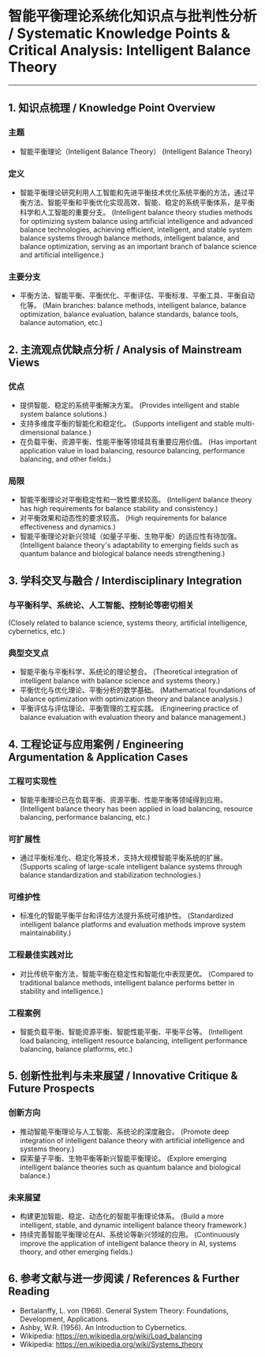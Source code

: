 # 智能平衡理论系统化知识点与批判性分析 / Systematic Knowledge Points & Critical Analysis: Intelligent Balance Theory

---

## 1. 知识点梳理 / Knowledge Point Overview

### 主题

- 智能平衡理论（Intelligent Balance Theory）
  (Intelligent Balance Theory)

### 定义

- 智能平衡理论研究利用人工智能和先进平衡技术优化系统平衡的方法，通过平衡方法、智能平衡和平衡优化实现高效、智能、稳定的系统平衡体系，是平衡科学和人工智能的重要分支。
  (Intelligent balance theory studies methods for optimizing system balance using artificial intelligence and advanced balance technologies, achieving efficient, intelligent, and stable system balance systems through balance methods, intelligent balance, and balance optimization, serving as an important branch of balance science and artificial intelligence.)

### 主要分支

- 平衡方法、智能平衡、平衡优化、平衡评估、平衡标准、平衡工具、平衡自动化等。
  (Main branches: balance methods, intelligent balance, balance optimization, balance evaluation, balance standards, balance tools, balance automation, etc.)

## 2. 主流观点优缺点分析 / Analysis of Mainstream Views

### 优点

- 提供智能、稳定的系统平衡解决方案。
  (Provides intelligent and stable system balance solutions.)
- 支持多维度平衡的智能化和稳定化。
  (Supports intelligent and stable multi-dimensional balance.)
- 在负载平衡、资源平衡、性能平衡等领域具有重要应用价值。
  (Has important application value in load balancing, resource balancing, performance balancing, and other fields.)

### 局限

- 智能平衡理论对平衡稳定性和一致性要求较高。
  (Intelligent balance theory has high requirements for balance stability and consistency.)
- 对平衡效果和动态性的要求较高。
  (High requirements for balance effectiveness and dynamics.)
- 智能平衡理论对新兴领域（如量子平衡、生物平衡）的适应性有待加强。
  (Intelligent balance theory's adaptability to emerging fields such as quantum balance and biological balance needs strengthening.)

## 3. 学科交叉与融合 / Interdisciplinary Integration

### 与平衡科学、系统论、人工智能、控制论等密切相关

  (Closely related to balance science, systems theory, artificial intelligence, cybernetics, etc.)

### 典型交叉点

- 智能平衡与平衡科学、系统论的理论整合。
  (Theoretical integration of intelligent balance with balance science and systems theory.)
- 平衡优化与优化理论、平衡分析的数学基础。
  (Mathematical foundations of balance optimization with optimization theory and balance analysis.)
- 平衡评估与评估理论、平衡管理的工程实践。
  (Engineering practice of balance evaluation with evaluation theory and balance management.)

## 4. 工程论证与应用案例 / Engineering Argumentation & Application Cases

### 工程可实现性

- 智能平衡理论已在负载平衡、资源平衡、性能平衡等领域得到应用。
  (Intelligent balance theory has been applied in load balancing, resource balancing, performance balancing, etc.)

### 可扩展性

- 通过平衡标准化、稳定化等技术，支持大规模智能平衡系统的扩展。
  (Supports scaling of large-scale intelligent balance systems through balance standardization and stabilization technologies.)

### 可维护性

- 标准化的智能平衡平台和评估方法提升系统可维护性。
  (Standardized intelligent balance platforms and evaluation methods improve system maintainability.)

### 工程最佳实践对比

- 对比传统平衡方法，智能平衡在稳定性和智能化中表现更优。
  (Compared to traditional balance methods, intelligent balance performs better in stability and intelligence.)

### 工程案例

- 智能负载平衡、智能资源平衡、智能性能平衡、平衡平台等。
  (Intelligent load balancing, intelligent resource balancing, intelligent performance balancing, balance platforms, etc.)

## 5. 创新性批判与未来展望 / Innovative Critique & Future Prospects

### 创新方向

- 推动智能平衡理论与人工智能、系统论的深度融合。
  (Promote deep integration of intelligent balance theory with artificial intelligence and systems theory.)
- 探索量子平衡、生物平衡等新兴智能平衡理论。
  (Explore emerging intelligent balance theories such as quantum balance and biological balance.)

### 未来展望

- 构建更加智能、稳定、动态化的智能平衡理论体系。
  (Build a more intelligent, stable, and dynamic intelligent balance theory framework.)
- 持续完善智能平衡理论在AI、系统论等新兴领域的应用。
  (Continuously improve the application of intelligent balance theory in AI, systems theory, and other emerging fields.)

## 6. 参考文献与进一步阅读 / References & Further Reading

- Bertalanffy, L. von (1968). General System Theory: Foundations, Development, Applications.
- Ashby, W.R. (1956). An Introduction to Cybernetics.
- Wikipedia: <https://en.wikipedia.org/wiki/Load_balancing>
- Wikipedia: <https://en.wikipedia.org/wiki/Systems_theory>
